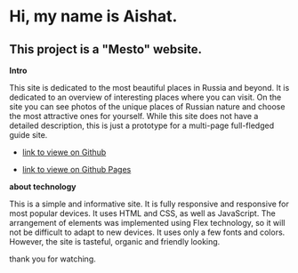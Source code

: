 # Hi, my name is Aishat.

## This project is a "Mesto" website.

**Intro**

This site is dedicated to the most beautiful places in Russia and beyond.
It is dedicated to an overview of interesting places where you can visit.
On the site you can see photos of the unique places of Russian nature and choose the most attractive ones for yourself. While this site does not have a detailed description, this is just a prototype for a multi-page full-fledged guide site.

* [link to viewe  on Github](https://github.com/homo-errantium/mesto)

* [link to viewe  on Github Pages](https://homo-errantium.github.io/mesto/)



**about technology**

This is a simple and informative site. It is fully responsive and responsive for most popular devices. It uses HTML and CSS, as well as JavaScript. The arrangement of elements was implemented using Flex technology, so it will not be difficult to adapt to new devices. It uses only a few fonts and colors. However, the site is tasteful, organic and friendly looking.

thank you for watching.
